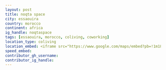 ```yaml
---
layout: post
title: noqta space
city: essaouira
country: morocco
continent: africa
ig_handle: noqtaspace
tags: [essaouira, morocco, coliving, coworking]
location_type: coliving
location_embed: <iframe src="https://www.google.com/maps/embed?pb=!1m18!1m12!1m3!1d6966163.06658083!2d-19.52287717500003!3d31.511886!2m3!1f0!2f0!3f0!3m2!1i1024!2i768!4f13.1!3m3!1m2!1s0xdad9bcc3a4fedbb%3A0xf9f23c453a84b67c!2sNOQTA%20SPACE%20%7C%20Coworking%20%26%20Coliving%20Space%20in%20Essaouira!5e0!3m2!1sde!2sde!4v1696321031303!5m2!1sde!2sde" width="600" height="450" style="border:0;" allowfullscreen="" loading="lazy" referrerpolicy="no-referrer-when-downgrade"></iframe>
speed_embed: 
contributor_gh_username: 
contributor_ig_handle: 
---
```


